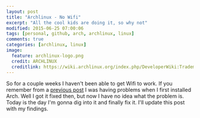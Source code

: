```yaml
---
layout: post
title: "Archlinux - No Wifi"
excerpt: "All the cool kids are doing it, so why not"
modified: 2015-06-25 07:00:06
tags: [personal, github, arch, archlinux, linux]
comments: true
categories: [archlinux, linux]
image:
  feature: archlinux-logo.png
  credit: ARCHLINUX
  creditlink: https://wiki.archlinux.org/index.php/DeveloperWiki:TrademarkPolicy
---
```


<span class="fa fa-linux fa-5x"></span> So for a couple weeks I haven't been able to get Wifi to work. If you remember from a [previous 
post](http://jprice.io/archlinux/linux/2015/01/19/arch-linux.html) I was having problems when I first 
installed Arch. Well I got it fixed then, but now I have no idea what the problem is. Today is the day I'm gonna dig into it and finally fix it. I'll update this post with my findings.
